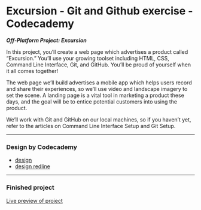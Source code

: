 # Excursion - Git and Github exercise - Codecademy

***Off-Platform Project: Excursion***

In this project, you’ll create a web page which advertises a product called “Excursion.” You’ll use your growing toolset including HTML, CSS, Command Line Interface, Git, and GitHub. You’ll be proud of yourself when it all comes together!

The web page we’ll build advertises a mobile app which helps users record and share their experiences, so we’ll use video and landscape imagery to set the scene. A landing page is a vital tool in marketing a product these days, and the goal will be to entice potential customers into using the product.

We’ll work with Git and GitHub on our local machines, so if you haven’t yet, refer to the articles on Command Line Interface Setup and Git Setup.

_____
### Design by Codecademy

- [design](https://content.codecademy.com/programs/freelance-one/excursion/mocks/excursion.png)
- [design redline](https://content.codecademy.com/programs/freelance-one/excursion/mocks/excursion_redline.png)

_____
### Finished project

[Live preview of project](https://igver.github.io/excursion/)

